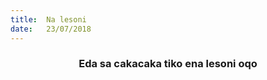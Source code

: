 ```yaml
---
title:  Na lesoni
date:   23/07/2018
---
```


### <center>Eda sa cakacaka tiko ena lesoni oqo</center>
